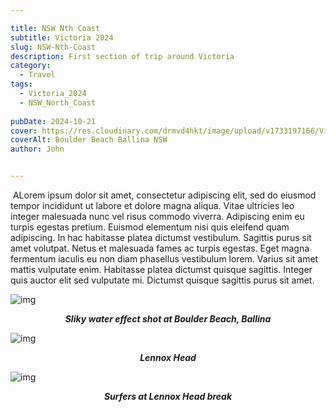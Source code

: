 ```yaml
---

title: NSW Nth Coast
subtitle: Victoria 2024
slug: NSW-Nth-Coast
description: First section of trip around Victoria 
category:
  - Travel
tags:
  - Victoria_2024
  - NSW_North_Coast
  
pubDate: 2024-10-21
cover: https://res.cloudinary.com/drmvd4hkt/image/upload/v1733197166/Victoria%202024/NSW%20North%20Coast%202024/Ballina-NSW-Boulder-Beach_DSC6748-Edit_hylhvs.jpg
coverAlt: Boulder Beach Ballina NSW
author: John


---
```



<Image />
ALorem ipsum dolor sit amet, consectetur adipiscing elit, sed do eiusmod tempor incididunt ut labore et dolore magna aliqua. Vitae ultricies leo integer malesuada nunc vel risus commodo viverra. Adipiscing enim eu turpis egestas pretium. Euismod elementum nisi quis eleifend quam adipiscing. In hac habitasse platea dictumst vestibulum. Sagittis purus sit amet volutpat. Netus et malesuada fames ac turpis egestas. Eget magna fermentum iaculis eu non diam phasellus vestibulum lorem. Varius sit amet mattis vulputate enim. Habitasse platea dictumst quisque sagittis. Integer quis auctor elit sed vulputate mi. Dictumst quisque sagittis purus sit amet.



![img](https://res.cloudinary.com/drmvd4hkt/image/upload/v1733197166/Victoria%202024/NSW%20North%20Coast%202024/Ballina-NSW-Boulder-Beach_DSC6748-Edit_hylhvs.jpg?ixlib=rb-1.2.1&ixid=eyJhcHBfaWQiOjEyMDd9&h=1102&auto=format&fit=crop&w=1000&q=80)
  ***<p style="text-align:center;">Sliky water effect shot at Boulder Beach, Ballina***

![img](https://res.cloudinary.com/drmvd4hkt/image/upload/v1733197176/Victoria%202024/NSW%20North%20Coast%202024/Lennox_Head_DSC6784_zvwrmp.jpg?ixlib=rb-1.2.1&ixid=eyJhcHBfaWQiOjEyMDd9&h=1102&auto=format&fit=crop&w=1000&q=80)
 ***<p style="text-align:center;">Lennox Head***

![img](https://res.cloudinary.com/drmvd4hkt/image/upload/v1733197161/Victoria%202024/NSW%20North%20Coast%202024/Ballina_Surfers_Lennox_Head_DSC6797_aphsym.jpg?ixlib=rb-1.2.1&ixid=eyJhcHBfaWQiOjEyMDd9&h=1102&auto=format&fit=crop&w=1000&q=80)
 ***<p style="text-align:center;">Surfers at Lennox Head break***









